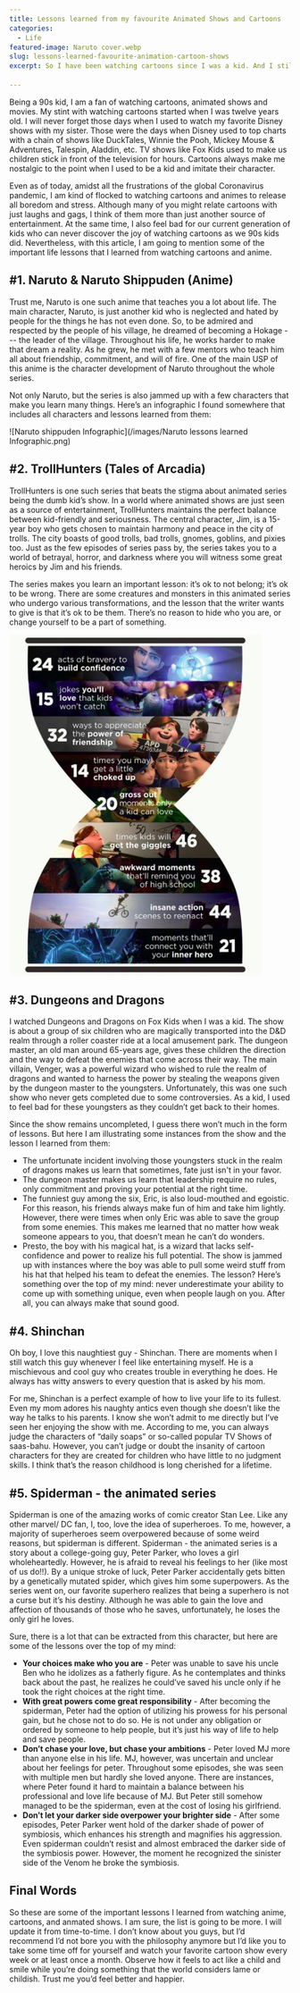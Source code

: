 ```yaml
---
title: Lessons learned from my favourite Animated Shows and Cartoons
categories:
  - Life
featured-image: Naruto cover.webp
slug: lessons-learned-favourite-animation-cartoon-shows
excerpt: So I have been watching cartoons since I was a kid. And I still watch them as they make me nostalgic laugh countlessly without having to judge the characters of the show. This article consists of some lessons I learned from my favourite animated shows and cartoons.  

---
```


Being a 90s kid, I am a fan of watching cartoons, animated shows and movies. My stint with watching cartoons started when I was twelve years old. I will never forget those days when I used to watch my favorite Disney shows with my sister. Those were the days when Disney used to top charts with a chain of shows like DuckTales, Winnie the Pooh, Mickey Mouse & Adventures, Talespin, Aladdin, etc. TV shows like Fox Kids used to make us children stick in front of the television for hours. Cartoons always make me nostalgic to the point when I used to be a kid and imitate their character. 

Even as of today, amidst all the frustrations of the global Coronavirus pandemic, I am kind of flocked to watching cartoons and animes to release all boredom and stress. Although many of you might relate cartoons with just laughs and gags, I think of them more than just another source of entertainment. At the same time, I also feel bad for our current generation of kids who can never discover the joy of watching cartoons as we 90s kids did. Nevertheless, with this article, I am going to mention some of the important life lessons that I learned from watching cartoons and anime.   

## #1. Naruto & Naruto Shippuden (Anime)

Trust me, Naruto is one such anime that teaches you a lot about life. The main character, Naruto, is just another kid who is neglected and hated by people for the things he has not even done. So, to be admired and respected by the people of his village, he dreamed of becoming a Hokage --- the leader of the village. Throughout his life, he works harder to make that dream a reality. As he grew, he met with a few mentors who teach him all about friendship, commitment, and will of fire. One of the main USP of this anime is the character development of Naruto throughout the whole series. 

Not only Naruto, but the series is also jammed up with a few characters that make you learn many things. Here’s an infographic I found somewhere that includes all characters and lessons learned from them:

![Naruto shippuden Infographic](/images/Naruto lessons learned Infographic.png)


## #2. TrollHunters (Tales of Arcadia)
TrollHunters is one such series that beats the stigma about animated series being the dumb kid’s show. In a world where animated shows are just seen as a source of entertainment, TrollHunters maintains the perfect balance between kid-friendly and seriousness. The central character, Jim, is a 15-year boy who gets chosen to maintain harmony and peace in the city of trolls. The city boasts of good trolls, bad trolls, gnomes, goblins, and pixies too. Just as the few episodes of series pass by, the series takes you to a world of betrayal, horror, and darkness where you will witness some great heroics by Jim and his friends. 

The series makes you learn an important lesson: it’s ok to not belong; it’s ok to be wrong. There are some creatures and monsters in this animated series who undergo various transformations, and the lesson that the writer wants to give is that it’s ok to be them.  There’s no reason to hide who you are, or change yourself to be a part of something.

![Trollhunters](/images/Trollhunters.png)


## #3. Dungeons and Dragons
I watched Dungeons and Dragons on Fox Kids when I was a kid. The show is about a group of six children who are magically transported into the D&D realm through a roller coaster ride at a local amusement park. The dungeon master, an old man around 65-years age, gives these children the direction and the way to defeat the enemies that come across their way.  The main villain, Venger, was a powerful wizard who wished to rule the realm of dragons and wanted to harness the power by stealing the weapons given by the dungeon master to the youngsters. Unfortunately, this was one such show who never gets completed due to some controversies. As a kid, I used to feel bad for these youngsters as they couldn’t get back to their homes. 

Since the show remains uncompleted, I guess there won’t much in the form of lessons. But here I am illustrating some instances from the show and the lesson I learned from them: 

<ul class="round">
<li>The unfortunate incident involving those youngsters stuck in the realm of dragons makes us learn that sometimes, fate just isn't in your favor.</li>
<li>The dungeon master makes us learn that leadership require no rules, only commitment and proving your potential at the right time.</li>
<li>The funniest guy among the six, Eric, is also loud-mouthed and egoistic. For this reason, his friends always make fun of him and take him lightly. However, there were times when only Eric was able to save the group from some enemies. This makes me learned that no matter how weak someone appears to you, that doesn’t mean he can’t do wonders. </li>
<li>Presto, the boy with his magical hat, is a wizard that lacks self-confidence and power to realize his full potential. The show is jammed up with instances where the boy was able to pull some weird stuff from his hat that helped his team to defeat the enemies. The lesson? Here’s something over the top of my mind: never underestimate your ability to come up with something unique, even when people laugh on you. After all, you can always make that sound good. </li>
</ul>


## #4. Shinchan

Oh boy, I love this naughtiest guy - Shinchan. There are moments when I still watch this guy whenever I feel like entertaining myself. He is a mischievous and cool guy who creates trouble in everything he does. He always has witty answers to every question that is asked by his mom. 

For me, Shinchan is a perfect example of how to live your life to its fullest. Even my mom adores his naughty antics even though she doesn’t like the way he talks to his parents. I know she won’t admit to me directly but I’ve seen her enjoying the show with me. According to me, you can always judge the characters of “daily soaps” or so-called popular TV Shows of saas-bahu. However,  you can’t judge or doubt the insanity of cartoon characters for they are created for children who have little to no judgment skills. I think that’s the reason childhood is long cherished for a lifetime. 

## #5. Spiderman - the animated series

Spiderman is one of the amazing works of comic creator Stan Lee. Like any other marvel/ DC fan, I, too, love the idea of superheroes. To me, however, a majority of superheroes seem overpowered because of some weird reasons, but spiderman is different. Spiderman - the animated series is a story about a college-going guy, Peter Parker, who loves a girl wholeheartedly. However, he is afraid to reveal his feelings to her (like most of us do!!). By a unique stroke of luck, Peter Parker accidentally gets bitten by a genetically mutated spider, which gives him some superpowers. As the series went on, our favorite superhero realizes that being a superhero is not a curse but it’s his destiny. Although he was able to gain the love and affection of thousands of those who he saves, unfortunately, he loses the only girl he loves.

Sure, there is a lot that can be extracted from this character, but here are some of the lessons over the top of my mind:

<ul class="round">

<li><b>Your choices make who you are</b> - Peter was unable to save his uncle Ben who he idolizes as a fatherly figure. As he contemplates and thinks back about the past, he realizes he could’ve saved his uncle only if he took the right choices at the right time. 
<li><b>With great powers come great responsibility</b> - After becoming the spiderman, Peter had the option of utilizing his prowess for his personal gain, but he chose not to do so. He is not under any obligation or ordered by someone to help people, but it’s just his way of life to help and save people. </li>
<li><b>Don’t chase your love, but chase your ambitions</b> - Peter loved MJ more than anyone else in his life. MJ, however, was uncertain and unclear about her feelings for peter. Throughout some episodes, she was seen with multiple men but hardly she loved anyone. There are instances, where Peter found it hard to maintain a balance between his professional and love life because of MJ. But Peter still somehow managed to be the spiderman, even at the cost of losing his girlfriend. </li>
<li><b>Don’t let your darker side overpower your brighter side</b> - After some episodes, Peter Parker went hold of the darker shade of power of symbiosis, which enhances his strength and magnifies his aggression. Even spiderman couldn’t resist and almost embraced the darker side of the symbiosis power. However, the moment he recognized the sinister side of the Venom he broke the symbiosis.</li>
</ul>

<h2> Final Words </h2>

So these are some of the important lessons I learned from watching anime, cartoons, and anmated shows. I am sure, the list is going to be more. I will update it from time-to-time. 
I don’t know about you guys, but I’d recommend I’d not bore you with the philosophy anymore but I’d like you to take some time off for yourself and watch your favorite cartoon show every week or at least once a month. Observe how it feels to act like a child and smile while you’re doing something that the world considers lame or childish. Trust me you’d feel better and happier. 












